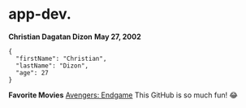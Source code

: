 # app-dev.
**Christian Dagatan Dizon**
**May 27, 2002**
```
{
  "firstName": "Christian",
  "lastName": "Dizon",
  "age": 27
}
```
**Favorite Movies**
[Avengers: Endgame](https://www.imdb.com/list/ls096346487/)
This GitHub is so much fun! 😂
